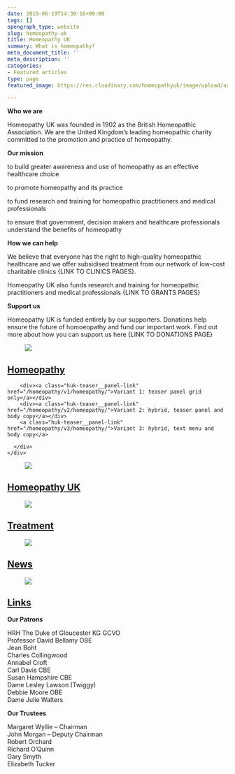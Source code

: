 ```yaml
---
date: 2019-06-19T14:30:16+00:00
tags: []
opengraph_type: website
slug: homeopathy-uk
title: Homeopathy UK
summary: What is homeopathy?
meta_document_title: ''
meta_description: ''
categories:
- Featured articles
type: page
featured_image: https://res.cloudinary.com/homeopathyuk/image/upload/ar_16:9,c_fill,w_1280/c_scale,w_auto,dpr_auto/v1560948431/uc9riajbpnbhghonkxrr.jpg

---
```

**Who we are**

Homeopathy UK was founded in 1902 as the British Homeopathic Association. We are the United Kingdom’s leading homeopathic charity committed to the promotion and practice of homeopathy.

**Our mission**

<span class="mission-statement__item">to build greater awareness and use of homeopathy as an effective healthcare choice</span>

<span class="mission-statement__item">to promote homeopathy and its practice</span>

<span class="mission-statement__item">to fund research and training for homeopathic practitioners and medical professionals</span>

<span class="mission-statement__item">to ensure that government, decision makers and healthcare professionals understand the benefits of homeopathy</span>

**How we can help**

We believe that everyone has the right to high-quality homeopathic healthcare and we offer subsidised treatment from our network of low-cost charitable clinics {LINK TO CLINICS PAGES}.

Homeopathy UK also funds research and training for homeopathic practitioners and medical professionals {LINK TO GRANTS PAGES}

**Support us**

Homeopathy UK is funded entirely by our supporters. Donations help ensure the future of homoeopathy and fund our important work. Find out more about how you can support us here {LINK TO DONATIONS PAGE}

<div class="huk-teaser__grid-container">
<div class="huk-teaser--one-col">
<figure class="huk-teaser__figure">
<img class="huk-teaser__image" src="https://res.cloudinary.com/homeopathyuk/image/upload/ar_16:9,c_fill,w_1280/c_scale,w_auto,dpr_auto/v1560948431/yzngkimwjbzjuefknljo.jpg" />
</figure>
<div class="huk-teaser__panel teal-bg white-fg">
<div class="huk-teaser__panel--inner">
<a class="huk-teaser__panel-link" href="/homeopathy/about-homeopathy/">
<h2>Homeopathy</h2>
</a>

        <div><a class="huk-teaser__panel-link" href="/homeopathy/v1/homeopathy/">Variant 1: teaser panel grid only</a></div>
        <div><a class="huk-teaser__panel-link" href="/homeopathy/v2/homeopathy/">Variant 2: hybrid, teaser panel and body copy</a></div>
        <a class="huk-teaser__panel-link" href="/homeopathy/v3/homeopathy/">Variant 3: hybrid, text menu and body copy</a>
    
      </div>
    </div>

</div>
<div class="huk-teaser--left-col">
<figure class="huk-teaser__figure">
<img class="huk-teaser__image" src="https://res.cloudinary.com/homeopathyuk/image/upload/ar_16:9,c_fill,w_1280/c_scale,w_auto,dpr_auto/v1560948431/uc9riajbpnbhghonkxrr.jpg" />
</figure>
<div class="huk-teaser__panel purple-bg white-fg">
<div class="huk-teaser__panel--inner">
<a class="huk-teaser__panel-link" href="/homeopathy-uk/">
<h2>Homeopathy UK</h2>
</a>
</div>
</div>
</div>
<div class="huk-teaser--right-col">
<figure class="huk-teaser__figure">
<img class="huk-teaser__image" src="https://res.cloudinary.com/homeopathyuk/image/upload/ar_16:9,c_fill,w_1280/c_scale,w_auto,dpr_auto/v1560948431/dvq8dgrv5jdddvmyn361.jpg" />
</figure>
<div class="huk-teaser__panel blue-bg white-fg">
<div class="huk-teaser__panel--inner">
<a class="huk-teaser__panel-link" href="/treatment/">
<h2>Treatment</h2>
</a>
</div>
</div>
</div>
<div class="huk-teaser--left-col">
<figure class="huk-teaser__figure">
<img class="huk-teaser__image" src="https://res.cloudinary.com/homeopathyuk/image/upload/ar_16:9,c_fill,w_1280/c_scale,w_auto,dpr_auto/v1560948431/ztg8pnsuglmhnfdkrjga.jpg" />
</figure>
<div class="huk-teaser__panel green-bg white-fg">
<div class="huk-teaser__panel--inner">
<a class="huk-teaser__panel-link" href="/news/">
<h2>News</h2>
</a>
</div>
</div>
</div>
<div class="huk-teaser--right-col">
<figure class="huk-teaser__figure">
<img class="huk-teaser__image" src="https://res.cloudinary.com/homeopathyuk/image/upload/ar_16:9,c_fill,w_1280/c_scale,w_auto,dpr_auto/v1560948431/klhpqlyvt8k07zsu45jc.jpg" />
</figure>
<div class="huk-teaser__panel gold-bg white-fg">
<div class="huk-teaser__panel--inner">
<a class="huk-teaser__panel-link" href="/links/">
<h2>Links</h2>
</a>
</div>
</div>
</div>
</div>

**Our Patrons**

HRH The Duke of Gloucester KG GCVO  
Professor David Bellamy OBE  
Jean Boht  
Charles Collingwood  
Annabel Croft  
Carl Davis CBE  
Susan Hampshire CBE  
Dame Lesley Lawson (Twiggy)  
Debbie Moore OBE  
Dame Julie Walters

**Our Trustees**

Margaret Wyllie – Chairman  
John Morgan – Deputy Chairman  
Robert Orchard  
Richard O’Quinn  
Gary Smyth  
Elizabeth Tucker